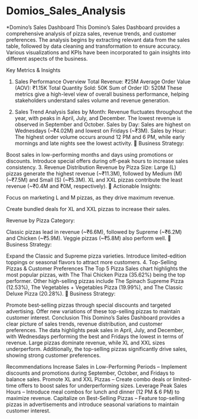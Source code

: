# Domios_Sales_Analysis
*Domino’s Sales Dashboard
This Domino’s Sales Dashboard provides a comprehensive analysis of pizza sales, revenue trends, and customer preferences. The analysis begins by extracting relevant data from the sales table, followed by data cleaning and transformation to ensure accuracy. Various visualizations and KPIs have been incorporated to gain insights into different aspects of the business.

Key Metrics & Insights
1. Sales Performance Overview
Total Revenue: ₹25M
Average Order Value (AOV): ₹1.15K
Total Quantity Sold: 50K
Sum of Order ID: 520M
These metrics give a high-level view of overall business performance, helping stakeholders understand sales volume and revenue generation.

2. Sales Trend Analysis
Sales by Month: Revenue fluctuates throughout the year, with peaks in April, July, and December. The lowest revenue is observed in September and October.
Sales by Day: Sales are highest on Wednesdays (~₹4.02M) and lowest on Fridays (~₹3M).
Sales by Hour: The highest order volume occurs around 12 PM and 6 PM, while early mornings and late nights see the lowest activity.
🔹 Business Strategy:

Boost sales in low-performing months and days using promotions or discounts.
Introduce special offers during off-peak hours to increase sales consistency.
3. Revenue Distribution
Revenue by Pizza Size:
Large (L) pizzas generate the highest revenue (~₹11.3M), followed by Medium (M) (~₹7.5M) and Small (S) (~₹5.3M).
XL and XXL pizzas contribute the least revenue (~₹0.4M and ₹0M, respectively).
🔹 Actionable Insights:

Focus on marketing L and M pizzas, as they drive maximum revenue.

Create bundled deals for XL and XXL pizzas to increase their sales.

Revenue by Pizza Category:

Classic pizzas lead in revenue (~₹6.6M), followed by Supreme (~₹6.2M) and Chicken (~₹5.9M).
Veggie pizzas (~₹5.8M) also perform well.
🔹 Business Strategy:

Expand the Classic and Supreme pizza varieties.
Introduce limited-edition toppings or seasonal flavors to attract more customers.
4. Top-Selling Pizzas & Customer Preferences
The Top 5 Pizza Sales chart highlights the most popular pizzas, with The Thai Chicken Pizza (35.62%) being the top performer.
Other high-selling pizzas include The Spinach Supreme Pizza (12.53%), The Vegetables + Vegetables Pizza (19.99%), and The Classic Deluxe Pizza (20.28%).
🔹 Business Strategy:

Promote best-selling pizzas through special discounts and targeted advertising.
Offer new variations of these top-selling pizzas to maintain customer interest.
Conclusion
This Domino’s Sales Dashboard provides a clear picture of sales trends, revenue distribution, and customer preferences. The data highlights peak sales in April, July, and December, with Wednesdays performing the best and Fridays the lowest in terms of revenue. Large pizzas dominate revenue, while XL and XXL sizes underperform. Additionally, the top-selling pizzas significantly drive sales, showing strong customer preferences.


Recommendations
Increase Sales in Low-Performing Periods – Implement discounts and promotions during September, October, and Fridays to balance sales.
Promote XL and XXL Pizzas – Create combo deals or limited-time offers to boost sales for underperforming sizes.
Leverage Peak Sales Hours – Introduce meal combos for lunch and dinner (12 PM & 6 PM) to maximize revenue.
Capitalize on Best-Selling Pizzas – Feature top-selling pizzas in advertisements and introduce seasonal variations to maintain customer interest.

